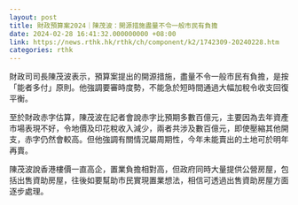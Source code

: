 ```yaml
---
layout: post
title: 財政預算案2024｜陳茂波：開源措施盡量不令一般市民有負擔
date: 2024-02-28 16:41:32.000000000 +08:00
link: https://news.rthk.hk/rthk/ch/component/k2/1742309-20240228.htm
categories: rthk
---
```


財政司司長陳茂波表示，預算案提出的開源措施，盡量不令一般市民有負擔，是按「能者多付」原則。他強調要審時度勢，不能急於短時間通過大幅加稅令收支回復平衡。

至於財政赤字估算，陳茂波在記者會說赤字比預期多數百億元，主要因為去年資產市場表現不好，令地價及印花稅收入減少，兩者共涉及數百億元，即使壓縮其他開支，赤字仍然會較高。但他強調有關情況屬周期性，今年未能賣出的土地可於明年再賣。

陳茂波說香港樓價一直高企，置業負擔相對高，但政府同時大量提供公營房屋，包括出售資助房屋，往後如要幫助市民實現置業想法，相信可透過出售資助房屋方面逐步處理。
